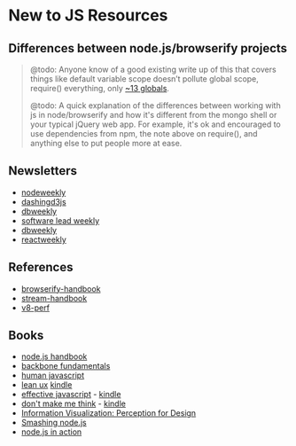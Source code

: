 # New to JS Resources

## Differences between node.js/browserify projects

> @todo: Anyone know of a good existing write up of this that covers things
> like default variable scope doesn’t pollute global scope, require() everything,
> only [~13 globals](http://nodejs.org/api/globals.html).
>
> @todo: A quick explanation of the differences between working with js in
> node/browserify and how it's different from the mongo shell or your typical
> jQuery web app.  For example, it's ok and encouraged to use dependencies
> from npm, the note above on require(), and anything else to put people more
> at ease.

## Newsletters

- [nodeweekly](http://nodeweekly.com/)
- [dashingd3js](https://www.dashingd3js.com/)
- [dbweekly](http://dbweekly.com/)
- [software lead weekly](http://softwareleadweekly.com/)
- [dbweekly](http://dbweekly.com/)
- [reactweekly](http://reactjsnewsletter.com/)

## References

- [browserify-handbook](https://github.com/substack/browserify-handbook)
- [stream-handbook](https://github.com/substack/stream-handbook)
- [v8-perf](https://github.com/thlorenz/v8-perf)

## Books

- [node.js handbook](https://github.com/FredKSchott/NodeJS-Handbook)
- [backbone fundamentals](https://github.com/addyosmani/backbone-fundamentals)
- [human javascript](http://read.humanjavascript.com/)
- [lean ux](http://www.amazon.com/Lean-UX-Applying-Principles-Experience/dp/1449311652/)
  [kindle](http://www.amazon.com/Lean-UX-Applying-Principles-Experience-ebook/dp/B0074KA0A4/)
- [effective javascript](http://www.amazon.com/Effective-JavaScript-Specific-Software-Development/dp/0321812182/) -
  [kindle](http://www.amazon.com/Effective-JavaScript-Specific-Software-Development-ebook/dp/B00AC1RP14/)
- [don't make me think](http://www.amazon.com/Dont-Make-Think-Revisited-Usability/dp/0321965515/) -
  [kindle](http://www.amazon.com/Dont-Make-Think-Revisited-Usability-ebook/dp/B00HJUBRPG/)
- [Information Visualization: Perception for Design](http://www.amazon.com/gp/product/B0083JCI3W/)
- [Smashing node.js](http://www.amazon.com/gp/product/1119962595/)
- [node.js in action](http://www.amazon.com/Node-js-Action-Mike-Cantelon/dp/1617290572/)

